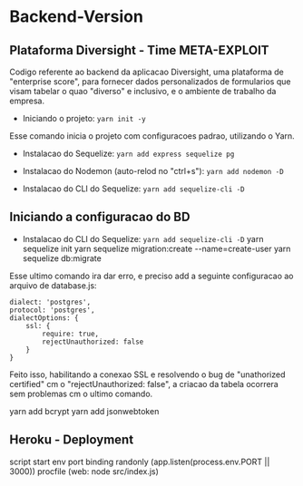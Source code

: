 # Backend-Version

## Plataforma Diversight - Time META-EXPLOIT
Codigo referente ao backend da aplicacao Diversight, uma plataforma de "enterprise score", para fornecer dados personalizados de formularios que visam tabelar o quao "diverso" e inclusivo, e o ambiente de trabalho da empresa.

- Iniciando o projeto: ```yarn init -y```

Esse comando inicia o projeto com configuracoes padrao, utilizando o Yarn.

- Instalacao do Sequelize: ```yarn add express sequelize pg```

- Instalacao do Nodemon (auto-relod no "ctrl+s"): ```yarn add nodemon -D```

- Instalacao do CLI do Sequelize: ```yarn add sequelize-cli -D```

## Iniciando a configuracao do BD

- Instalacao do CLI do Sequelize: ```yarn add sequelize-cli -D```
yarn sequelize init
yarn sequelize migration:create --name=create-user
yarn sequelize db:migrate

Esse ultimo comando ira dar erro, e preciso add a seguinte configuracao ao arquivo de database.js:

	dialect: 'postgres',
    protocol: 'postgres',
    dialectOptions: {
        ssl: {
            require: true,
            rejectUnauthorized: false
        }
    }

Feito isso, habilitando a conexao SSL e resolvendo o bug de "unathorized certified" cm o "rejectUnauthorized: false", a criacao da tabela ocorrera sem problemas cm o ultimo comando.

yarn add bcrypt
yarn add jsonwebtoken


## Heroku - Deployment
script start
env port binding randonly (app.listen(process.env.PORT || 3000))
procfile (web: node src/index.js)
